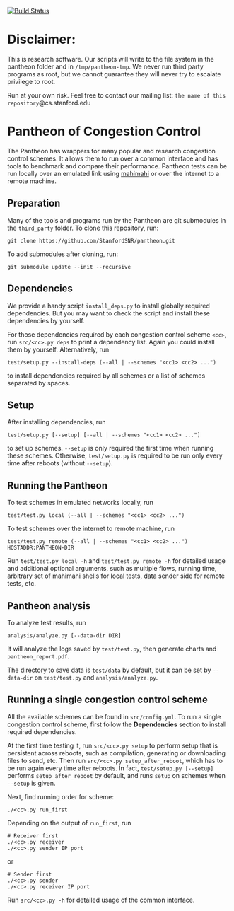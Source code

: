 [![Build Status](https://travis-ci.org/StanfordSNR/pantheon.svg?branch=master)](https://travis-ci.org/StanfordSNR/pantheon)

# Disclaimer:
This is research software. Our scripts will write to
the file system in the pantheon folder and in `/tmp/pantheon-tmp`.
We never run third party programs as root, but we cannot guarantee they will
never try to escalate privilege to root.

Run at your own risk. Feel free to contact our mailing list:
`the name of this repository`@cs.stanford.edu

# Pantheon of Congestion Control
The Pantheon has wrappers for many popular and research congestion control
schemes. It allows them to run over a common interface and has tools to
benchmark and compare their performance.
Pantheon tests can be run locally over an emulated link using
[mahimahi](http://mahimahi.mit.edu/) or over the internet to a remote machine.

## Preparation
Many of the tools and programs run by the Pantheon are git submodules in the
`third_party` folder. To clone this repository, run:

```
git clone https://github.com/StanfordSNR/pantheon.git
```

To add submodules after cloning, run:

```
git submodule update --init --recursive
```

## Dependencies
We provide a handy script `install_deps.py` to install globally required
dependencies. But you may want to check the script and install these
dependencies by yourself.

For those dependencies required by each congestion control scheme `<cc>`,
run `src/<cc>.py deps` to print a dependency list. Again you could install
them by yourself. Alternatively, run

```
test/setup.py --install-deps (--all | --schemes "<cc1> <cc2> ...")
```

to install dependencies required by all schemes or a list of schemes separated
by spaces.

## Setup
After installing dependencies, run

```
test/setup.py [--setup] [--all | --schemes "<cc1> <cc2> ..."]
```

to set up schemes. `--setup` is only required the first time when running these
schemes. Otherwise, `test/setup.py` is required to be run only every time after
reboots (without `--setup`).

## Running the Pantheon
To test schemes in emulated networks locally, run

```
test/test.py local (--all | --schemes "<cc1> <cc2> ...")
```

To test schemes over the internet to remote machine, run

```
test/test.py remote (--all | --schemes "<cc1> <cc2> ...") HOSTADDR:PANTHEON-DIR
```

Run `test/test.py local -h` and `test/test.py remote -h` for detailed
usage and additional optional arguments, such as multiple flows, running time,
arbitrary set of mahimahi shells for local tests, data sender side for
remote tests, etc.

## Pantheon analysis
To analyze test results, run

```
analysis/analyze.py [--data-dir DIR]
```

It will analyze the logs saved by `test/test.py`, then generate charts and
`pantheon_report.pdf`.

The directory to save data is `test/data` by default,
but it can be set by `--data-dir` on `test/test.py` and `analysis/analyze.py`.

## Running a single congestion control scheme
All the available schemes can be found in `src/config.yml`. To run a single
congestion control scheme, first follow the **Dependencies** section to install
required dependencies.

At the first time testing it, run `src/<cc>.py setup`
to perform setup that is persistent across reboots, such as compilation,
generating or downloading files to send, etc. Then run
`src/<cc>.py setup_after_reboot`, which has to be run again every time after
reboots. In fact, `test/setup.py [--setup]` performs `setup_after_reboot` by
default, and runs `setup` on schemes when `--setup` is given.

Next, find running order for scheme:
```
./<cc>.py run_first
```

Depending on the output of `run_first`, run

```
# Receiver first
./<cc>.py receiver
./<cc>.py sender IP port
```

or

```
# Sender first
./<cc>.py sender
./<cc>.py receiver IP port
```

Run `src/<cc>.py -h` for detailed usage of the common interface.
